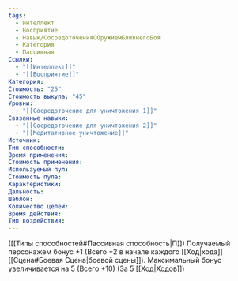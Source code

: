```yaml
---
tags:
  - Интеллект
  - Восприятие
  - Навык/СосредоточенияСОружиемБлижнегоБоя
  - Категория
  - Пассивная
Ссылки:
  - "[[Интеллект]]"
  - "[[Восприятие]]"
Категория: 
Стоимость: "25"
Стоимость выкупа: "45"
Уровни:
  - "[[Сосредоточение для уничтожения 1]]"
Связанные навыки:
  - "[[Сосредоточение для уничтожения 2]]"
  - "[[Медитативное уничтожение]]"
Источник:
Тип способности:
Время применения:
Стоимость применения:
Используемый пул:
Стоимость пула:
Характеристики:
Дальность:
Шаблон:
Количество целей:
Время действия:
Тип воздействия:
---
```

([[Типы способностей#Пассивная способность|П]]) Получаемый персонажем бонус +1 (Всего +2 в начале каждого [[Ход|хода]] [[Сцена#Боевая Сцена|боевой сцены]]).
Максимальный бонус увеличивается на 5 (Всего +10) (За 5 [[Ход|Ходов]])